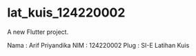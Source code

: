 # lat_kuis_124220002

A new Flutter project.

Nama  : Arif Priyandika
NIM   : 124220002
Plug  : SI-E
Latihan Kuis

